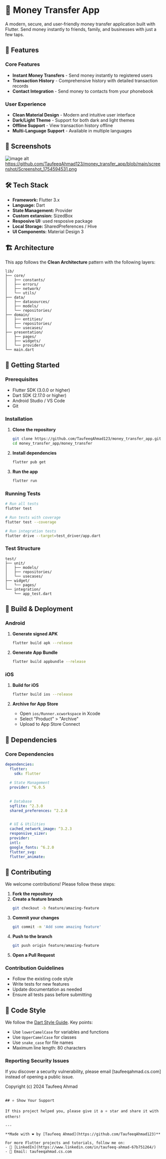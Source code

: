 
# 💸 Money Transfer App

A modern, secure, and user-friendly money transfer application built with Flutter. Send money instantly to friends, family, and businesses with just a few taps.

## 🚀 Features

### Core Features
- **Instant Money Transfers** - Send money instantly to registered users
- **Transaction History** - Comprehensive history with detailed transaction records
- **Contact Integration** - Send money to contacts from your phonebook

### User Experience
- **Clean Material Design** - Modern and intuitive user interface
- **Dark/Light Theme** - Support for both dark and light themes
- **Offline Support** - View transaction history offline
- **Multi-Language Support** - Available in multiple languages

## 📱 Screenshots
![image alt](https://github.com/TaufeeqAhmad123/money_transfer_app/blob/main/screenshot/Screenshot_1754594531.png?raw=true)
https://github.com/TaufeeqAhmad123/money_transfer_app/blob/main/screenshot/Screenshot_1754594531.png


## 🛠 Tech Stack

- **Framework:** Flutter 3.x
- **Language:** Dart
- **State Management:** Provider 
- **Custom extansion:** SizedBox 
- **Resposive UI:** used resposive package 
- **Local Storage:** SharedPreferences / Hive
- **UI Components:** Material Design 3

## 🏗 Architecture

This app follows the **Clean Architecture** pattern with the following layers:

```
lib/
├── core/
│   ├── constants/
│   ├── errors/
│   ├── network/
│   └── utils/
├── data/
│   ├── datasources/
│   ├── models/
│   └── repositories/
├── domain/
│   ├── entities/
│   ├── repositories/
│   └── usecases/
├── presentation/
│   ├── pages/
│   ├── widgets/
│   └── providers/
└── main.dart
```

## 🚦 Getting Started

### Prerequisites

- Flutter SDK (3.0.0 or higher)
- Dart SDK (2.17.0 or higher)
- Android Studio / VS Code
- Git

### Installation

1. **Clone the repository**
   ```bash
   git clone https://github.com/TaufeeqAhmad123/money_transfer_app.git
   cd money_transfer_app/money_transfer
   ```

2. **Install dependencies**
   ```bash
   flutter pub get
   ```



5. **Run the app**
   ```bash
   flutter run
   ```

### Running Tests

```bash
# Run all tests
flutter test

# Run tests with coverage
flutter test --coverage

# Run integration tests
flutter drive --target=test_driver/app.dart
```

### Test Structure

```
test/
├── unit/
│   ├── models/
│   ├── repositories/
│   └── usecases/
├── widget/
│   └── pages/
└── integration/
    └── app_test.dart
```

## 📱 Build & Deployment

### Android

1. **Generate signed APK**
   ```bash
   flutter build apk --release
   ```

2. **Generate App Bundle**
   ```bash
   flutter build appbundle --release
   ```

### iOS

1. **Build for iOS**
   ```bash
   flutter build ios --release
   ```

2. **Archive for App Store**
   - Open `ios/Runner.xcworkspace` in Xcode
   - Select "Product" > "Archive"
   - Upload to App Store Connect

## 🔧 Dependencies

### Core Dependencies

```yaml
dependencies:
  flutter:
    sdk: flutter
  
  # State Management
  provider: ^6.0.5
  
  
  # Database
  sqflite: ^2.3.0
  shared_preferences: ^2.2.0

  
  # UI & Utilities
  cached_network_image: ^3.2.3
  responsive_sizer: 
  provider: 
  intl:
  google_fonts: ^6.2.0
  flutter_svg: 
  flutter_animate: 
```

## 🤝 Contributing

We welcome contributions! Please follow these steps:

1. **Fork the repository**
2. **Create a feature branch**
   ```bash
   git checkout -b feature/amazing-feature
   ```
3. **Commit your changes**
   ```bash
   git commit -m 'Add some amazing feature'
   ```
4. **Push to the branch**
   ```bash
   git push origin feature/amazing-feature
   ```
5. **Open a Pull Request**

### Contribution Guidelines

- Follow the existing code style
- Write tests for new features
- Update documentation as needed
- Ensure all tests pass before submitting

## 📝 Code Style

We follow the [Dart Style Guide](https://dart.dev/guides/language/effective-dart/style). Key points:

- Use `lowerCamelCase` for variables and functions
- Use `UpperCamelCase` for classes
- Use `snake_case` for file names
- Maximum line length: 80 characters


### Reporting Security Issues

If you discover a security vulnerability, please email [taufeeqahmad.cs.com] instead of opening a public issue.



Copyright (c) 2024 Taufeeq Ahmad

```

## ⭐ Show Your Support

If this project helped you, please give it a ⭐ star and share it with others!

---

**Made with ❤️ by [Taufeeq Ahmad](https://github.com/TaufeeqAhmad123)**

For more Flutter projects and tutorials, follow me on:
- 💼 [LinkedIn](https://www.linkedin.com/in/taufeeq-ahmad-67b751264/)
- 📧 Email: taufeeqahmad.cs.com
